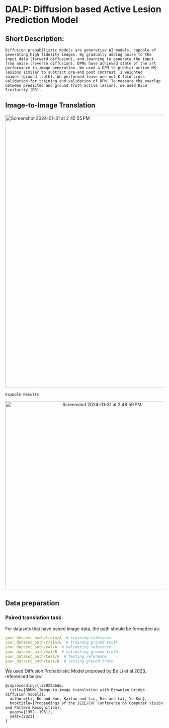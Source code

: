 # DALP: Diffusion based Active Lesion Prediction Model

## Short Description:
```
Diffusion probabilistic models are generative AI models, capable of generating high fidelity images. By gradually adding noise to the input data (forward diffusion), and learning to generate the input
from noise (reverse diffusion), DPMs have achieved state of the art performance in image generation. We used a DPM to predict active MS lesions similar to subtract pre-and post contrast T1 weighted
images (ground truth). We performed leave one out K-fold cross validation for training and validation of DPM. To measure the overlap between predicted and ground truth active lesions, we used Dice
Similarity (DS). 
```


## Image-to-Image Translation
<img width="866" alt="Screenshot 2024-01-31 at 2 45 55 PM" src="https://github.com/Wazhee/Active-Lesion-Prediction-with-Diffusion/assets/34732790/11798bc7-577c-41b9-9eb3-5718fe1b6b92">

``Example Results``
<p align="center">
  <img width="599" alt="Screenshot 2024-01-31 at 2 48 59 PM" src="https://github.com/Wazhee/Active-Lesion-Prediction-with-Diffusion/assets/34732790/af01a4b3-c398-4a9d-9da2-e9dac11e51eb">
</p>


## Data preparation
### Paired translation task
For datasets that have paired image data, the path should be formatted as:
```yaml
your_dataset_path/train/A  # training reference
your_dataset_path/train/B  # training ground truth
your_dataset_path/val/A  # validating reference
your_dataset_path/val/B  # validating ground truth
your_dataset_path/test/A  # testing reference
your_dataset_path/test/B  # testing ground truth
```


We used Diffusion Probabilistic Model proposed by Bo Li et al 2023, referenced below



```
@inproceedings{li2023bbdm,
  title={BBDM: Image-to-image translation with Brownian bridge diffusion models},
  author={Li, Bo and Xue, Kaitao and Liu, Bin and Lai, Yu-Kun},
  booktitle={Proceedings of the IEEE/CVF Conference on Computer Vision and Pattern Recognition},
  pages={1952--1961},
  year={2023}
}
```
